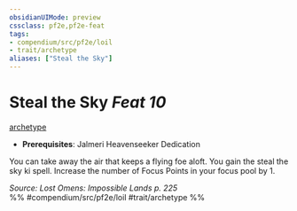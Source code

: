 ```yaml
---
obsidianUIMode: preview
cssclass: pf2e,pf2e-feat
tags:
- compendium/src/pf2e/loil
- trait/archetype
aliases: ["Steal the Sky"]
---
```

# Steal the Sky  *Feat 10*  
[archetype](../../Rules/traits/archetype.md)  

- **Prerequisites**: Jalmeri Heavenseeker Dedication

You can take away the air that keeps a flying foe aloft. You gain the steal the sky ki spell. Increase the number of Focus Points in your focus pool by 1.

*Source: Lost Omens: Impossible Lands p. 225*  
%% #compendium/src/pf2e/loil #trait/archetype %%